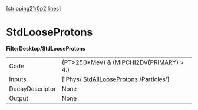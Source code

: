 [[stripping21r0p2 lines]](./stripping21r0p2-commonparticles)

# StdLooseProtons

**FilterDesktop/StdLooseProtons**

|                 |                                                                                   |
|-----------------|-----------------------------------------------------------------------------------|
| Code            | (PT\>250\*MeV) & (MIPCHI2DV(PRIMARY) \> 4.)                                       |
| Inputs          | ['Phys/ [StdAllLooseProtons](./stripping21r0p2-stdalllooseprotons) /Particles'] |
| DecayDescriptor | None                                                                              |
| Output          | None                                                                              |
